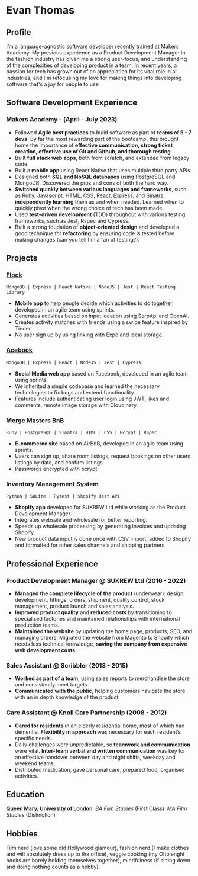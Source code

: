 # Evan Thomas

## Profile

I’m a language-agnostic software developer recently trained at Makers Academy. My previous experience as a Product Development Manager in the fashion industry has given me a strong user-focus, and understanding of the complexities of developing product in a team. In recent years, a passion for tech has grown out of an appreciation for its vital role in all industries, and I'm refocusing my love for making things into developing software that's a joy for people to use.

## Software Development Experience

### Makers Academy - (April - July 2023)

- Followed **Agile best practices** to build software as part of **teams of 5 - 7 devs**. By far the most rewarding part of the bootcamp, this brought home the importance of **effective communication, strong ticket creation, effective use of Git and Github, and thorough testing**.
- Built **full stack web apps**, both from scratch, and extended from legacy code. 
- Built a **mobile app** using React Native that uses multiple third party APIs.
- Designed both **SQL and NoSQL databases** using PostgreSQL and MongoDB. Discovered the pros and cons of both the hard way.
- **Switched quickly between various languages and frameworks**, such as Ruby, Javascript, HTML, CSS, React, Express, and Sinatra, **independently learning** them as and when needed. Learned when to quickly pivot when the wrong choice of tech has been made.
- Used **test-driven development** (TDD) throughout with various testing frameworks, such as Jest, Rspec and Cypress.
- Built a strong foudation of **object-oriented design** and developed a good technique for **refactoring** by ensuring code is tested before making changes (can you tell I'm a fan of testing?).

## Projects

### [**Flock**](https://github.com/ev-th/Flock)

`MongoDB | Express | React Native | NodeJS | Jest | React Testing Library`

- **Mobile app** to help people decide which activities to do together, developed in an agile team using sprints.
- Generates activities based on input location using SerpApi and OpenAI.
- Creates activity matches with friends using a swipe feature inspired by Tinder.
- No user sign up by using linking with Expo and local storage.

### [**Acebook**](https://github.com/ev-th/acebook-fire)

`MongoDB | Express | React | NodeJS | Jest | Cypress`

- **Social Media web app** based on Facebook, developed in an agile team using sprints.
- We inherited a simple codebase and learned the necessary technologies to fix bugs and extend functionality.
- Features include authenticating user login using JWT, likes and comments, remote image storage with Cloudinary.

### [**Merge Masters BnB**](https://github.com/CKMurison/makersbnb-ruby-seed)

`Ruby | PostgreSQL | Sinatra | HTML | CSS | Bcrypt | RSpec`

- **E-commerce site** based on AirBnB, developed in an agile team using sprints.
- Users can sign up, share room listings, request bookings on other users’ listings by date, and confirm listings.
- Passwords encrypted with bcrypt.

### **Inventory Management System**

`Python | SQLite | Pytest | Shopify Rest API`

- **Shopify app** developed for SUKREW Ltd while working as the Product Development Manager.
- Integrates websale and wholesale for better reporting.
- Speeds up wholesale processing by generating invoices and updating Shopify.
- New product data input is done once with CSV import, added to Shopify and formatted for other sales channels and shipping partners.

## Professional Experience

### Product Development Manager @ SUKREW Ltd (2016 - 2022)

- **Managed the complete lifecycle of the product** (underwear): design, development, fittings, orders, shipment, quality control, stock management, product launch and sales analysis.
- **Improved product quality** and **reduced costs** by transitioning to specialised factories and maintained relationships with international production teams.
- **Maintained the website** by updating the home page, products, SEO, and managing orders. Migrated the website from Magento to Shopify which needs less technical knowledge, **saving the company from expensive web development costs**.

### Sales Assistant @ Scribbler (2013 - 2015)

- **Worked as part of a team**, using sales reports to merchandise the store and consistently meet targets.
- **Communicated with the public**, helping customers navigate the store with an in depth knowledge of the product.

### Care Assistant @ Knoll Care Partnership (2008 - 2012)

- **Cared for residents** in an elderly residential home, most of which had dementia. **Flexibility in approach** was necessary for each resident’s specific needs.
- Daily challenges were unpredictable, so **teamwork and communication** were vital. **Inter-team verbal and written communication** was key for an effective handover between day and night shifts, weekday and weekend teams.
- Distributed medication, gave personal care, prepared food, organised activities.

## Education

**Queen Mary, University of London**&nbsp; _BA Film Studies_ (First Class)&nbsp; _MA Film Studies_ (Distinction)

## Hobbies

Film nerd (love some old Hollywood glamour), fashion nerd (I make clothes and will absolutely dress up to the office), veggie cooking (my Ottolenghi books are barely holding themselves together), mindfulness (if sitting down and doing nothing counts as a hobby).